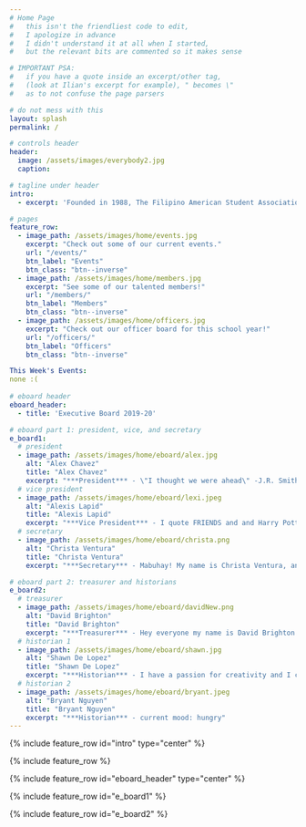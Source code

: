 ```yaml
---
# Home Page
#   this isn't the friendliest code to edit,
#   I apologize in advance
#   I didn't understand it at all when I started,
#   but the relevant bits are commented so it makes sense

# IMPORTANT PSA:
#   if you have a quote inside an excerpt/other tag,
#   (look at Ilian's excerpt for example), " becomes \"
#   as to not confuse the page parsers

# do not mess with this
layout: splash
permalink: /

# controls header
header:
  image: /assets/images/everybody2.jpg
  caption:

# tagline under header
intro:
  - excerpt: 'Founded in 1988, The Filipino American Student Association (FASA) is an organization formed to enhance interactions between Filipinos and other students, faculty, and staff of the Virginia Polytechnic Institute and State University through cultural, educational, and social activities.'

# pages
feature_row:
  - image_path: /assets/images/home/events.jpg
    excerpt: "Check out some of our current events."
    url: "/events/"
    btn_label: "Events"
    btn_class: "btn--inverse"
  - image_path: /assets/images/home/members.jpg
    excerpt: "See some of our talented members!"
    url: "/members/"
    btn_label: "Members"
    btn_class: "btn--inverse"
  - image_path: /assets/images/home/officers.jpg
    excerpt: "Check out our officer board for this school year!"
    url: "/officers/"
    btn_label: "Officers"
    btn_class: "btn--inverse"

This Week's Events:
none :(
  
# eboard header
eboard_header:
  - title: 'Executive Board 2019-20'

# eboard part 1: president, vice, and secretary
e_board1:
  # president
  - image_path: /assets/images/home/eboard/alex.jpg
    alt: "Alex Chavez"
    title: "Alex Chavez"
    excerpt: "***President*** - \"I thought we were ahead\" -J.R. Smith"
  # vice president
  - image_path: /assets/images/home/eboard/lexi.jpeg
    alt: "Alexis Lapid"
    title: "Alexis Lapid"
    excerpt: "***Vice President*** - I quote FRIENDS and and Harry Potter a lot"
  # secretary
  - image_path: /assets/images/home/eboard/christa.png
    alt: "Christa Ventura"
    title: "Christa Ventura"
    excerpt: "***Secretary*** - Mabuhay! My name is Christa Ventura, and I am the Secretary. I hope my passion for FASA is translated in the work that I do! I cannot wait to see what this year brings!"

# eboard part 2: treasurer and historians
e_board2:
  # treasurer
  - image_path: /assets/images/home/eboard/davidNew.png
    alt: "David Brighton"
    title: "David Brighton"
    excerpt: "***Treasurer*** - Hey everyone my name is David Brighton and I will be your Treasurer this year!!! I look forward to meeting you all and having a great year!"
  # historian 1
  - image_path: /assets/images/home/eboard/shawn.jpg
    alt: "Shawn De Lopez"
    title: "Shawn De Lopez"
    excerpt: "***Historian*** - I have a passion for creativity and I can’t wait to use it through my position on the FASA officer board!"
  # historian 2
  - image_path: /assets/images/home/eboard/bryant.jpeg
    alt: "Bryant Nguyen"
    title: "Bryant Nguyen"
    excerpt: "***Historian*** - current mood: hungry"
---
```


{% include feature_row id="intro" type="center" %}

{% include feature_row %}

{% include feature_row id="eboard_header" type="center" %}

{% include feature_row id="e_board1" %}

{% include feature_row id="e_board2" %}
